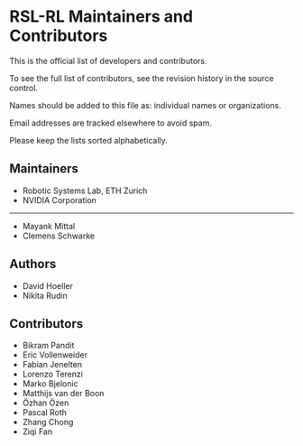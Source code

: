 # RSL-RL Maintainers and Contributors

This is the official list of developers and contributors.

To see the full list of contributors, see the revision history in the source control.

Names should be added to this file as: individual names or organizations.

Email addresses are tracked elsewhere to avoid spam.

Please keep the lists sorted alphabetically.

## Maintainers

* Robotic Systems Lab, ETH Zurich
* NVIDIA Corporation

---

* Mayank Mittal
* Clemens Schwarke

## Authors

* David Hoeller
* Nikita Rudin

## Contributors

* Bikram Pandit
* Eric Vollenweider
* Fabian Jenelten
* Lorenzo Terenzi
* Marko Bjelonic
* Matthijs van der Boon
* Özhan Özen
* Pascal Roth
* Zhang Chong
* Ziqi Fan
